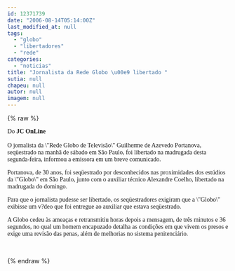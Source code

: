 ```yaml
---
id: 12371739
date: "2006-08-14T05:14:00Z"
last_modified_at: null
tags:
  - "globo"
  - "libertadores"
  - "rede"
categories:
  - "noticias"
title: "Jornalista da Rede Globo \u00e9 libertado "
sutia: null
chapeu: null
autor: null
imagem: null
---
```

{% raw %}
<p><P><FONT face=Verdana>Do <STRONG>JC OnLine</STRONG><BR></FONT><FONT face=Verdana><BR>O jornalista da \"Rede Globo de Televisão\" Guilherme de Azevedo Portanova, seqüestrado na manhã de sábado em São Paulo, foi libertado na madrugada desta segunda-feira, informou a emissora em um breve comunicado.</FONT></P></p>
<p><P><FONT face=Verdana>Portanova, de 30 anos, foi seqüestrado por desconhecidos nas proximidades dos estúdios da \"Globo\" em São Paulo, junto com o auxiliar técnico Alexandre Coelho, libertado na madrugada do domingo.</FONT></P></p>
<p><P><FONT face=Verdana>Para que o jornalista pudesse ser libertado, os seqüestradores exigiram que a \"Globo\" exibisse um v?deo que foi entregue ao auxiliar que estava seqüestrado.</FONT></P></p>
<p><P><FONT face=Verdana>A Globo cedeu às ameaças e retransmitiu horas depois a mensagem, de três minutos e 36 segundos, no qual um homem encapuzado detalha as condições em que vivem os presos e exige uma revisão das penas, além de melhorias no sistema penitenciário. </FONT></P></p>
<p><P>&nbsp;</P> </p>
{% endraw %}